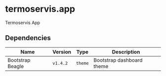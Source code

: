 # termoservis.app
Termoservis App

## Dependencies

| Name | Version | Type | Description |
| ---- | ------- | ---- | ----------- |
| Bootstrap Beagle | `v1.4.2` | `theme` | Bootstrap dashboard theme |